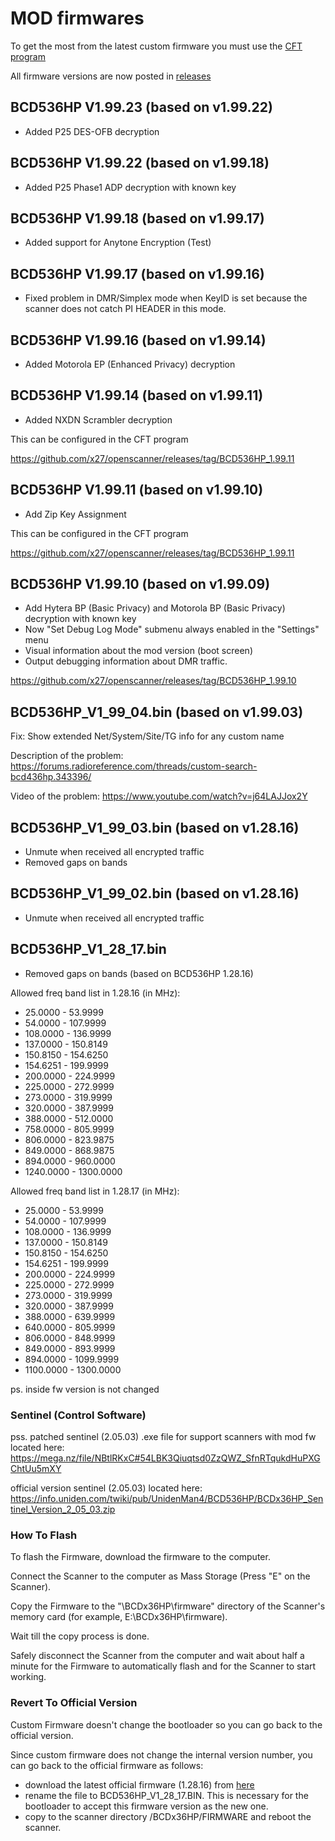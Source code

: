 # MOD firmwares

To get the most from the latest custom firmware you must use the [CFT program](https://github.com/x27/CFT)

All firmware versions are now posted in [releases](https://github.com/x27/openscanner/releases)

## BCD536HP V1.99.23 (based on v1.99.22)

* Added P25 DES-OFB decryption

## BCD536HP V1.99.22 (based on v1.99.18)

* Added P25 Phase1 ADP decryption with known key

## BCD536HP V1.99.18 (based on v1.99.17)

* Added support for Anytone Encryption (Test)

## BCD536HP V1.99.17 (based on v1.99.16)

* Fixed problem in DMR/Simplex mode when KeyID is set because the scanner does not catch PI HEADER in this mode.

## BCD536HP V1.99.16 (based on v1.99.14)

* Added Motorola EP (Enhanced Privacy) decryption

## BCD536HP V1.99.14 (based on v1.99.11)

* Added NXDN Scrambler decryption

This can be configured in the CFT program

https://github.com/x27/openscanner/releases/tag/BCD536HP_1.99.11

## BCD536HP V1.99.11 (based on v1.99.10)

* Add Zip Key Assignment

This can be configured in the CFT program

https://github.com/x27/openscanner/releases/tag/BCD536HP_1.99.11

## BCD536HP V1.99.10 (based on v1.99.09)

* Add Hytera BP (Basic Privacy) and Motorola BP (Basic Privacy) decryption with known key
* Now "Set Debug Log Mode" submenu always enabled in the "Settings" menu
* Visual information about the mod version (boot screen)
* Output debugging information about DMR traffic.

https://github.com/x27/openscanner/releases/tag/BCD536HP_1.99.10

## BCD536HP_V1_99_04.bin (based on v1.99.03)

Fix: Show extended Net/System/Site/TG info for any custom name

Description of the problem: https://forums.radioreference.com/threads/custom-search-bcd436hp.343396/

Video of the problem: https://www.youtube.com/watch?v=j64LAJJox2Y

## BCD536HP_V1_99_03.bin (based on v1.28.16)

* Unmute when received all encrypted traffic
* Removed gaps on bands

## BCD536HP_V1_99_02.bin (based on v1.28.16)

* Unmute when received all encrypted traffic

## BCD536HP_V1_28_17.bin

* Removed gaps on bands (based on BCD536HP 1.28.16)

Allowed freq band list in 1.28.16 (in MHz):

- 25.0000 - 53.9999
- 54.0000 - 107.9999
- 108.0000 - 136.9999
- 137.0000 - 150.8149
- 150.8150 - 154.6250
- 154.6251 - 199.9999
- 200.0000 - 224.9999
- 225.0000 - 272.9999
- 273.0000 - 319.9999
- 320.0000 - 387.9999
- 388.0000 - 512.0000
- 758.0000 - 805.9999
- 806.0000 - 823.9875
- 849.0000 - 868.9875
- 894.0000 - 960.0000
- 1240.0000 - 1300.0000 

Allowed freq band list in 1.28.17 (in MHz):

- 25.0000 - 53.9999
- 54.0000 - 107.9999
- 108.0000 - 136.9999
- 137.0000 - 150.8149
- 150.8150 - 154.6250
- 154.6251 - 199.9999
- 200.0000 - 224.9999
- 225.0000 - 272.9999
- 273.0000 - 319.9999
- 320.0000 - 387.9999
- 388.0000 - 639.9999
- 640.0000 - 805.9999
- 806.0000 - 848.9999
- 849.0000 - 893.9999
- 894.0000 - 1099.9999
- 1100.0000 - 1300.0000 

ps. inside fw version is not changed

### Sentinel (Control Software)

pss. patched sentinel (2.05.03) .exe file for support scanners with mod fw located here: https://mega.nz/file/NBtlRKxC#54LBK3Qiuqtsd0ZzQWZ_SfnRTqukdHuPXGChtUu5mXY

official version sentinel (2.05.03) located here: https://info.uniden.com/twiki/pub/UnidenMan4/BCD536HP/BCDx36HP_Sentinel_Version_2_05_03.zip

### How To Flash

To flash the Firmware, download the firmware to the computer.

Connect the Scanner to the computer as Mass Storage (Press "E" on the Scanner).

Copy the Firmware to the "\BCDx36HP\firmware" directory of the Scanner's memory card (for example, E:\BCDx36HP\firmware).

Wait till the copy process is done.

Safely disconnect the Scanner from the computer and wait about half a minute for the Firmware to automatically flash and for the Scanner to start working.

### Revert To Official Version

Custom Firmware doesn't change the bootloader so you can go back to the official version.

Since custom firmware does not change the internal version number, you can go back to the official firmware as follows:
- download the latest official firmware (1.28.16) from [here](https://github.com/x27/openscanner/tree/main/uniden/bcd536hp/fw/official)
- rename the file to BCD536HP_V1_28_17.BIN. This is necessary for the bootloader to accept this firmware version as the new one.
- copy to the scanner directory /BCDx36HP/FIRMWARE and reboot the scanner.
